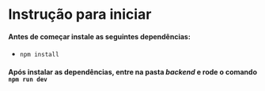 # Instrução para iniciar
#### Antes de começar instale as seguintes dependências:
- ```npm install```

#### Após instalar as dependências, entre na pasta *backend* e rode o comando ```npm run dev```
